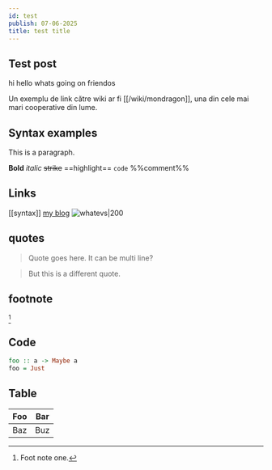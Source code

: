 ```yaml
---
id: test
publish: 07-06-2025
title: test title
---
```


## Test post
hi hello whats going on friendos

Un exemplu de link către wiki ar fi [[/wiki/mondragon]], una din cele mai mari cooperative din lume.

## Syntax examples

This is a paragraph.

**Bold** *italic* ~~strike~~ ==highlight== ``code`` %%comment%%

## Links

[[syntax]] [my blog](https://eevie.ro) ![whatevs|200](https://eevie.ro/images/curry-howard/ct1.jpg)

## quotes

> Quote goes here.
> It can be multi line?

> But this is a different quote.

## footnote

[^1]

## Code

```haskell
foo :: a -> Maybe a
foo = Just
```

## Table

| Foo | Bar |
| --- | --- |
| Baz | Buz |



[^1]: Foot note one.
